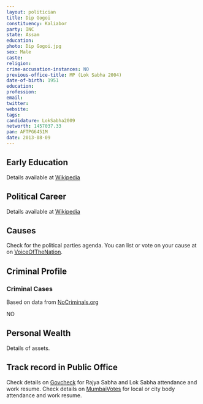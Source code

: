 ```yaml
---
layout: politician
title: Dip Gogoi
constituency: Kaliabor
party: INC
state: Assam
education: 
photo: Dip Gogoi.jpg
sex: Male
caste: 
religion: 
crime-accusation-instances: NO
previous-office-title: MP (Lok Sabha 2004)
date-of-birth: 1951
education:  
profession: 
email: 
twitter:
website: 
tags: 
candidature: LokSabha2009
networth: 1457037.33
pan: AFTPG6451M
date: 2013-08-09
---
```


## Early Education
Details available at [Wikipedia](http://www.wikipedia.org/wiki/)

## Political Career
Details available at [Wikipedia](http://www.wikipedia.org/wiki/)

## Causes 
Check for the political parties agenda. You can list or vote on your cause at on [VoiceOfTheNation](http://www.voiceofthenation.org).

## Criminal Profile

### Criminal Cases
Based on data from [NoCriminals.org](http://www.nocriminals.org)

NO

## Personal Wealth
Details of assets.

## Track record in Public Office
Check details on [Govcheck](http://www.govcheck.org) for Rajya Sabha and Lok Sabha attendance and work resume. Check details on [MumbaiVotes](http://www.mumbaivotes.org) for local or city body attendance and work resume.
		